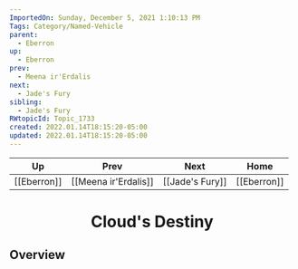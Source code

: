 ```yaml
---
ImportedOn: Sunday, December 5, 2021 1:10:13 PM
Tags: Category/Named-Vehicle
parent:
  - Eberron
up:
  - Eberron
prev:
  - Meena ir'Erdalis
next:
  - Jade's Fury
sibling:
  - Jade's Fury
RWtopicId: Topic_1733
created: 2022.01.14T18:15:20-05:00
updated: 2022.01.14T18:15:20-05:00
---
```


| Up | Prev | Next | Home |
|----|------|------|------|
| [[Eberron]] | [[Meena ir'Erdalis]] | [[Jade's Fury]] | [[Eberron]] |

# <center>Cloud's Destiny</center>

## Overview
